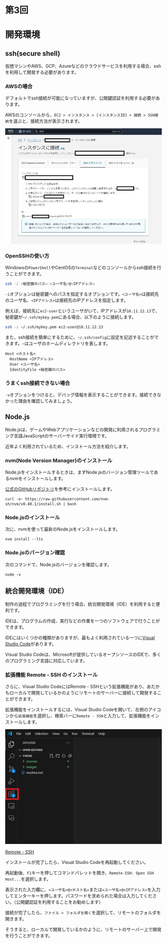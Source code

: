 # 第3回

# 開発環境

## ssh(secure shell)

仮想マシンやAWS、GCP、Azureなどのクラウドサービスを利用する場合、sshを利用して開発する必要があります。

### AWSの場合

デフォルトでssh接続が可能になっていますが、公開鍵認証を利用する必要があります。

AWSのコンソールから、`EC2 > インスタンス > [インスタンスID] > 接続 > SSH接続`を選ぶと、接続方法が表示されます。

![AWS EC2インスタンスにSSH接続する](../images/aws_ssh_connect.jpg)

### OpenSSHの使い方

Windowsの`PowerShell`やCentOSの`Terminal`などのコンソールからssh接続を行うことができます。

```bash
ssh -i <秘密鍵のパス> <ユーザ名>@<IPアドレス>
```

`-i`オプションは秘密鍵へのパスを指定するオプションです。`<ユーザ名>`は接続先のユーザ名、`<IPアドレス>`は接続先のIPアドレスを指定します。

例えば、接続先に`ec2-user`というユーザがいて、IPアドレスが`10.11.12.13`で、秘密鍵が`~/.ssh/mykey.pem`にある場合、以下のように接続します。

```bash
ssh -i ~/.ssh/mykey.pem ec2-user@10.11.12.13
```

また、ssh接続を簡単にするために、`~/.ssh/config`に設定を記述することができます。`~`はユーザのホームディレクトリを表します。

```
Host <ホスト名>
  HostName <IPアドレス>
  User <ユーザ名>
  IdentityFile <秘密鍵のパス>
```

### うまくssh接続できない場合

`-v`オプションをつけると、デバッグ情報を表示することができます。接続できなかった理由を確認してみましょう。

## Node.js

Node.jsは、ゲームやWebアプリケーションなどの開発に利用されるプログラミング言語JavaScriptのサーバーサイド実行環境です。

近年よく利用されているため、インストール方法を紹介します。

### nvm(Node Version Manager)のインストール

Node.jsをインストールするときは、まずNode.jsのバージョン管理ツールであるnvmをインストールします。

[公式のGitHubリポジトリ](https://github.com/nvm-sh/nvm)を参考にインストールします。

```
curl -o- https://raw.githubusercontent.com/nvm-sh/nvm/v0.40.1/install.sh | bash
```

### Node.jsのインストール

次に、nvmを使って最新のNode.jsをインストールします。

```
nvm install --lts
```

### Node.jsのバージョン確認

次のコマンドで、Node.jsのバージョンを確認します。

```
node -v
```

## 統合開発環境（IDE）

制作の過程でプログラミングを行う場合、統合開発環境（IDE）を利用すると便利です。

IDEは、プログラムの作成、実行などの作業を一つのソフトウェアで行うことができます。

IDEにはいくつかの種類がありますが、最もよく利用されている一つに[Visual Studio Code](https://code.visualstudio.com/)があります。

Visual Studio Codeは、Microsoftが提供しているオープンソースのIDEで、多くのプログラミング言語に対応しています。

### 拡張機能 Remote - SSH のインストール

さらに、Visual Studio CodeにはRemote - SSHという拡張機能があり、あたかもローカルで開発しているかのようにリモートのサーバーに接続して開発することができます。

拡張機能をインストールするには、Visual Studio Codeを開いて、左側のアイコンから`拡張機能`を選択し、検索バーに`Remote - SSH`と入力して、拡張機能をインストールします。

![Remote - SSHのインストール](../images/vscode_extention.jpg)

[Remote - SSH](https://marketplace.visualstudio.com/items?itemName=ms-vscode-remote.remote-ssh)

インストールが完了したら、Visual Studio Codeを再起動してください。

再起動後、`F1`キーを押してコマンドパレットを開き、`Remote-SSH: Open SSH Host...`を選択します。

表示された入力欄に、`<ユーザ名>@<ホスト名>`または`<ユーザ名>@<IPアドレス>`を入力してエンターキーを押します。パスワードを求められた場合は入力してください。（公開鍵認証を利用することをお勧めします）

接続が完了したら、`ファイル > フォルダを開く`を選択して、リモートのフォルダを開きます。

そうすると、ローカルで開発しているかのように、リモートのサーバー上で開発を行うことができます。